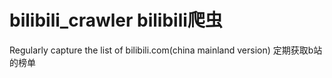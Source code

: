 # bilibili_crawler bilibili爬虫
Regularly capture the list of bilibili.com(china mainland version)
定期获取b站的榜单
